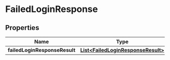 # FailedLoginResponse

## Properties
Name | Type | Description | Notes
------------ | ------------- | ------------- | -------------
**failedLoginResponseResult** | [**List&lt;FailedLoginResponseResult&gt;**](FailedLoginResponseResult.md) |  |  [optional]

